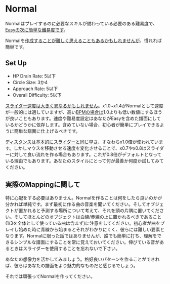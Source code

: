 Normal
=====================

Normalはプレイするのに必要なスキルが備わっている必要のある難易度で、[Easyの次に簡単な難易度です](/wiki/Difficulties/osu!/Easy)。

Normalを[作成することが難しく思えることもあるかもしれませんが](/wiki/Beatmapping)、慣れれば簡単です。

Set Up
------

-   HP Drain Rate: 5以下
-   Circle Size: 3か4
-   Approach Rate: 5以下
-   Overall Difficulty: 5以下

[スライダー速度は大きく異なるかもしれません](/wiki/Mapping_Techniques/Slider)。x1.0~x1.4がNormalとして速度が一般的には適していますが、高い[BPMの場合は](/wiki/Beatmap_Editor/Timing)1.0よりも低い数値にするほうが良いこともあります。速度や難易度設定はあなたがEasyを含めた譜面にしているかどうかに依存します。含めていない場合、初心者が簡単にプレイできるように簡単な譜面に仕上げるべきです。

[ディスタンスは基本的にスライダーと同じ早さ](/wiki/Beatmap_Editor/Distance_Snap)、すなわちx1.0倍が使われています。しかしマウスを移動させる速度を変化させることで、x0.7やx0.8はスライダーに対して良い流れを作る場合もあります。これが0.8倍がデフォルトとなっている理由でもあります。あなたのスタイルにとって何が最善か何度か試してみてください。

実際のMappingに関して
---------------------

特に心配をする必要はありません。Normalを作ることは何をしたら良いのかが分かれば単純です。まず最初に作る曲の音楽を聞いてください。そしてオブジェクトが置かれると予測する場所について考えて、それを頭の片隅に置いてください。そしてほとんどのオブジェクトは白線/赤線の上に置かれるべきであること(1/3を全体として使っている曲は含まず)に注意をしてください。初心者が曲をプレイし始めた時に青線から始まるとそれがわかりにくく、彼らには難しい要素となります。Normalに限った話ではありませんが、誰でも簡単に打ち、理解をできるシンプルな譜面にすることを常に覚えておいてください。伸びている音があるときはスライダーを使用することを忘れないで下さい。

あなたの想像力を活かしてみましょう。格好良いパターンを作ることができれば、彼らはあなたの譜面をより魅力的なものだと感じるでしょう。

それでは頑張ってNormalを作ってください。
